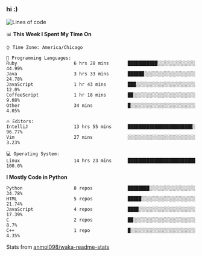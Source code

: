 ### hi :)

<!--START_SECTION:waka-->
![Lines of code](https://img.shields.io/badge/From%20Hello%20World%20I%27ve%20Written-793133%20lines%20of%20code-blue)

📊 **This Week I Spent My Time On** 

```text
⌚︎ Time Zone: America/Chicago

💬 Programming Languages: 
Ruby                     6 hrs 28 mins       ███████████░░░░░░░░░░░░░░   44.99% 
Java                     3 hrs 33 mins       ██████░░░░░░░░░░░░░░░░░░░   24.78% 
JavaScript               1 hr 43 mins        ███░░░░░░░░░░░░░░░░░░░░░░   12.0% 
CoffeeScript             1 hr 18 mins        ██░░░░░░░░░░░░░░░░░░░░░░░   9.08% 
Other                    34 mins             █░░░░░░░░░░░░░░░░░░░░░░░░   4.05%

🔥 Editors: 
IntelliJ                 13 hrs 55 mins      ████████████████████████░   96.77% 
Vim                      27 mins             ░░░░░░░░░░░░░░░░░░░░░░░░░   3.23%

💻 Operating System: 
Linux                    14 hrs 23 mins      █████████████████████████   100.0%

```

**I Mostly Code in Python** 

```text
Python                   8 repos             ████████░░░░░░░░░░░░░░░░░   34.78% 
HTML                     5 repos             █████░░░░░░░░░░░░░░░░░░░░   21.74% 
JavaScript               4 repos             ████░░░░░░░░░░░░░░░░░░░░░   17.39% 
C                        2 repos             ██░░░░░░░░░░░░░░░░░░░░░░░   8.7% 
C++                      1 repo              █░░░░░░░░░░░░░░░░░░░░░░░░   4.35%

```



<!--END_SECTION:waka-->

Stats from [anmol098/waka-readme-stats](https://github.com/anmol098/waka-readme-stats)
